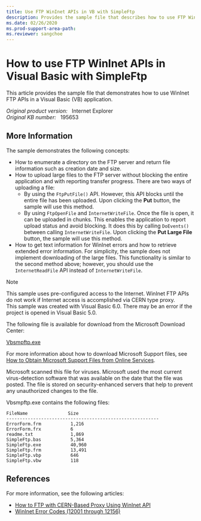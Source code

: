 ```yaml
---
title: Use FTP WinInet APIs in VB with SimpleFtp
description: Provides the sample file that describes how to use FTP WinInet APIs in a Visual Basic (VB) application with SimpleFtp.
ms.date: 02/26/2020
ms.prod-support-area-path:
ms.reviewer: sangchoe
---
```

# How to use FTP WinInet APIs in Visual Basic with SimpleFtp

This article provides the sample file that demonstrates how to use WinInet FTP APIs in a Visual Basic (VB) application.

_Original product version:_ &nbsp; Internet Explorer  
_Original KB number:_ &nbsp; 195653

## More Information

The sample demonstrates the following concepts:

- How to enumerate a directory on the FTP server and return file information such as creation date and size.
- How to upload large files to the FTP server without blocking the entire application and with reporting transfer progress. There are two ways of uploading a file:
  - By using the `FtpPutFile()` API. However, this API blocks until the entire file has been uploaded. Upon clicking the **Put** button, the sample will use this method.
  - By using `FtpOpenFile` and `InternetWriteFile`. Once the file is open, it can be uploaded in chunks. This enables the application to report upload status and avoid blocking. It does this by calling `DoEvents()` between calling `InternetWriteFile`. Upon clicking the **Put Large File** button, the sample will use this method.
- How to get text information for WinInet errors and how to retrieve extended error information. For simplicity, the sample does not implement downloading of the large files. This functionality is similar to the second method above; however, you should use the `InternetReadFile` API instead of `InternetWriteFile`.

> [!NOTE]
> This sample uses pre-configured access to the Internet. WinInet FTP APIs do not work if Internet access is accomplished via CERN type proxy.  
> This sample was created with Visual Basic 6.0. There may be an error if the project is opened in Visual Basic 5.0.

The following file is available for download from the Microsoft Download Center:

[Vbsmpftp.exe](http://download.microsoft.com/download/ie4095/vbsmpftp/1/w9xnt4/en-us/vbsmpftp.exe)

For more information about how to download Microsoft Support files, see [How to Obtain Microsoft Support Files from Online Services](https://support.microsoft.com/help/119591/how-to-obtain-microsoft-support-files-from-online-services).

Microsoft scanned this file for viruses. Microsoft used the most current virus-detection software that was available on the date that the file was posted. The file is stored on security-enhanced servers that help to prevent any unauthorized changes to the file.

Vbsmpftp.exe contains the following files:

```console
FileName               Size
---------------------------------------------------------
ErrorForm.frm           1,216
ErrorForm.frx           6
readme.txt              1,869
SimpleFtp.bas           5,364
SimpleFtp.exe           40,960
SimpleFtp.frm           13,491
SimpleFtp.vbp           646
SimpleFtp.vbw           118
```

## References

For more information, see the following articles:

- [How to FTP with CERN-Based Proxy Using WinInet API](https://support.microsoft.com/help/166961/how-to-ftp-with-cern-based-proxy-using-wininet-api)
- [WinInet Error Codes (12001 through 12156)](https://support.microsoft.com/help/193625/info-wininet-error-codes-12001-through-12156)
